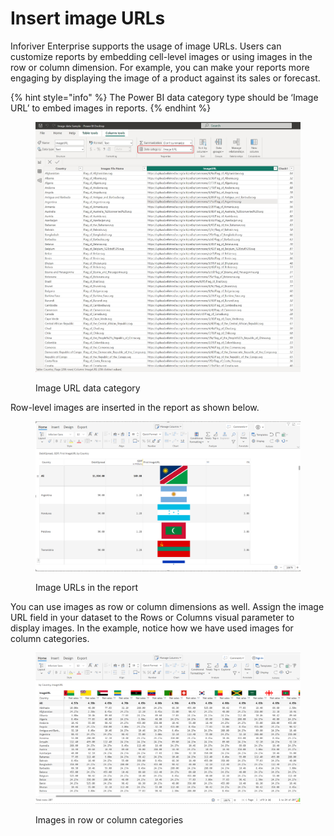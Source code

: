 # Insert image URLs

Inforiver Enterprise supports the usage of image URLs. Users can customize reports by embedding cell-level images or using images in the row or column dimension. For example, you can make your reports more engaging by displaying the image of a product against its sales or forecast.&#x20;

{% hint style="info" %}
The Power BI data category type should be ‘Image URL’ to embed images in reports.
{% endhint %}

<figure><img src="../../.gitbook/assets/image (3) (1) (1) (1) (1) (1) (1) (1) (1) (1) (1) (1) (1).png" alt=""><figcaption><p>Image URL data category</p></figcaption></figure>

Row-level images are inserted in the report as shown below.

<figure><img src="../../.gitbook/assets/image (4) (1) (1) (1) (1) (1) (1) (1) (1) (1) (1).png" alt=""><figcaption><p>Image URLs in the report</p></figcaption></figure>

You can use images as row or column dimensions as well. Assign the image URL field in your dataset to the Rows or Columns visual parameter to display images. In the example, notice how we have used images for column categories.

<figure><img src="../../.gitbook/assets/image.png" alt=""><figcaption><p>Images in row or column categories</p></figcaption></figure>
